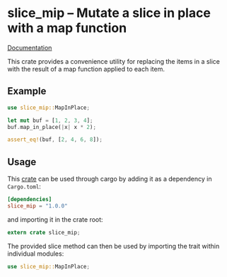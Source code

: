 # slice\_mip – Mutate a slice in place with a map function

[Documentation](https://docs.rs/slice_mip)

This crate provides a convenience utility for replacing the items in a slice with the
result of a map function applied to each item.

## Example

```rust
use slice_mip::MapInPlace;

let mut buf = [1, 2, 3, 4];
buf.map_in_place(|x| x * 2);

assert_eq!(buf, [2, 4, 6, 8]);
```

## Usage

This [crate](https://crates.io/crates/slice_mip) can be used through cargo by
adding it as a dependency in `Cargo.toml`:

```toml
[dependencies]
slice_mip = "1.0.0"
```
and importing it in the crate root:

```rust
extern crate slice_mip;
```

The provided slice method can then be used by importing the trait within individual
modules:

```rust
use slice_mip::MapInPlace;
```
